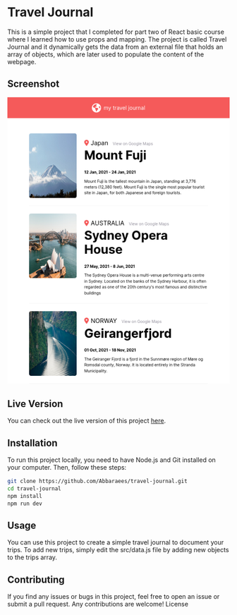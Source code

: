 # Travel Journal

This is a simple project that I completed for part two of React basic course where I learned how to use props and mapping. The project is called Travel Journal and it dynamically gets the data from an external file that holds an array of objects, which are later used to populate the content of the webpage.


## Screenshot
![screenshot](screenshot.png)

## Live Version


You can check out the live version of this project [here](https://raees-travel-journal.netlify.app/).

## Installation

To run this project locally, you need to have Node.js and Git installed on your computer. Then, follow these steps:


```bash
git clone https://github.com/Abbaraees/travel-journal.git
cd travel-journal
npm install
npm run dev
```

## Usage

You can use this project to create a simple travel journal to document your trips. To add new trips, simply edit the src/data.js file by adding new objects to the trips array. 

## Contributing
If you find any issues or bugs in this project, feel free to open an issue or submit a pull request. Any contributions are welcome!
License
